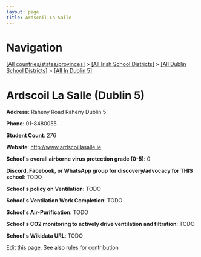 ```yaml
---
layout: page
title: Ardscoil La Salle
---
```

# Navigation

[[All countries/states/provinces]](../../../..) > [[All Irish School Districts]](../../..) > [[All Dublin School Districts]](../..) > [[All In Dublin 5]](..)

# Ardscoil La Salle (Dublin 5)

**Address**: Raheny Road Raheny Dublin 5

**Phone**: 01-8480055

**Student Count**: 276

**Website**: <http://www.ardscoillasalle.ie>

**School's overall airborne virus protection grade (0-5)**: 0

**Discord, Facebook, or WhatsApp group for discovery/advocacy for THIS school**: TODO

**School's policy on Ventilation**: TODO

**School's Ventilation Work Completion**: TODO

**School's Air-Purification**: TODO

**School's CO2 monitoring to actively drive ventilation and filtration**: TODO

**School's Wikidata URL**: TODO


[Edit this page](https://github.com/ventilate-schools/Ireland/edit/main/./Dublin_5/Ardscoil_La_Salle.md). See also [rules for contribution](../../../contribution-rules/)